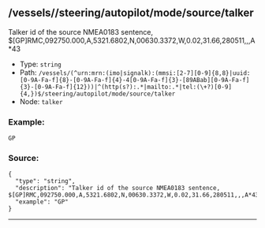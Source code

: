 ## /vessels/<RegExp>/steering/autopilot/mode/source/talker

Talker id of the source NMEA0183 sentence, $[GP]RMC,092750.000,A,5321.6802,N,00630.3372,W,0.02,31.66,280511,,,A*43

* Type: `string`
* Path: `/vessels/(^urn:mrn:(imo|signalk):(mmsi:[2-7][0-9]{8,8}|uuid:[0-9A-Fa-f]{8}-[0-9A-Fa-f]{4}-4[0-9A-Fa-f]{3}-[89ABab][0-9A-Fa-f]{3}-[0-9A-Fa-f]{12}))|^(http(s?):.*|mailto:.*|tel:(\+?)[0-9]{4,})$/steering/autopilot/mode/source/talker`
* Node: `talker`

### Example:
```
GP
```

### Source:
```
{
  "type": "string",
  "description": "Talker id of the source NMEA0183 sentence, $[GP]RMC,092750.000,A,5321.6802,N,00630.3372,W,0.02,31.66,280511,,,A*43",
  "example": "GP"
}
```

---
